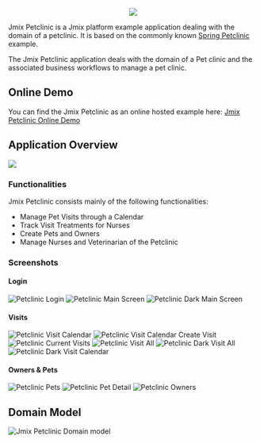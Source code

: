 <p align="center">
  <img src="https://raw.githubusercontent.com/Haulmont/jmix-petclinic/main/img/petclinic_logo_with_slogan.svg"/>
</p>


Jmix Petclinic is a Jmix platform example application dealing with the domain of a petclinic. It is based on the commonly known [Spring Petclinic](https://github.com/spring-projects/spring-petclinic) example.

The Jmix Petclinic application deals with the domain of a Pet clinic and the associated business workflows to manage a pet clinic.

## Online Demo

You can find the Jmix Petclinic as an online hosted example here: [Jmix Petclinic Online Demo](https://demo4.Jmix-platform.com/petclinic)


## Application Overview

<a href="https://youtu.be/2DKske7EId8"><img src="https://raw.githubusercontent.com/Haulmont/jmix-petclinic/master/img/login-screen.png"/></a>

### Functionalities

Jmix Petclinic consists mainly of the following functionalities:

* Manage Pet Visits through a Calendar
* Track Visit Treatments for Nurses
* Create Pets and Owners
* Manage Nurses and Veterinarian of the Petclinic  

### Screenshots

#### Login
![Petclinic Login](img/screenshots/petclinic-login.png)
![Petclinic Main Screen](img/screenshots/petclinic-main-screen.png)
![Petclinic Dark Main Screen](img/screenshots/petclinic-dark-main-screen.png)


#### Visits
![Petclinic Visit Calendar](img/screenshots/petclinic-visit-calendar.png)
![Petclinic Visit Calendar Create Visit](img/screenshots/petclinic-visit-calendar-create-visit.png)
![Petclinic Current Visits](img/screenshots/petclinic-current-visits.png)
![Petclinic Visit All](img/screenshots/petclinic-visit-all.png)
![Petclinic Dark Visit All](img/screenshots/petclinic-dark-visit-all.png)
![Petclinic Dark Visit Calendar](img/screenshots/petclinic-dark-visit-calendar.png)

#### Owners & Pets
![Petclinic Pets](img/screenshots/petclinic-pets.png)
![Petclinic Pet Detail](img/screenshots/petclinic-pet-detail.png)
![Petclinic Owners](img/screenshots/petclinic-owners.png)


## Domain Model

![Jmix Petclinic Domain model](img/domain-model.png)


